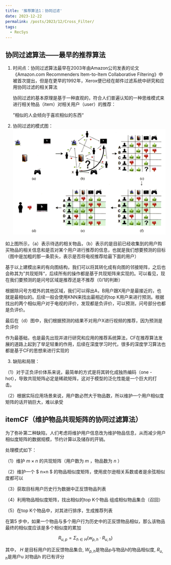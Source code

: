 ```yaml
---
title: '推荐算法1：协同过滤'
date: 2023-12-22
permalink: /posts/2023/12/Cross_Filter/
tags:
  - RecSys
---
```


协同过滤算法——最早的推荐算法
------------
1. 时间点：协同过滤算法最早在2003年由Amazon公司发表的论文《Amazon.com Recommenders Item-to-Item
   Collaborative Filtering》中被首次提出，但是在更早的1992年，Xerox便已经在邮件过滤系统中研究和应用协同过滤的相关算法


   协同过滤的基本原理是基于一种直观的，符合人们普遍认知的一种思维模式来进行相关物品（item）对相关用户（user）的推荐：

   ”相似的人会倾向于喜欢相似的东西“


2. 协同过滤的模式图：
<br/><img src="./image/Cross-filter.png"/>
<!--<img src="https://github.com/iawe-UON/iawe-UON.github.io/blob/master/_posts/image/Cross%20filter.png"/>-->

如上图所示，（a）表示待选的相关物品，（b）表示的是目前已经收集到的用户购买物品的相关信息和是否对某个用户进行推荐的信息，也就是我们想要预测的目标（图中是加粗的那一条箭头，表示是否将电视推荐给最下面的用户）

基于以上建模出来的有向图结构，我们可以将其转化成有向图的邻接矩阵，之后也会称其为”共现矩阵“，后续所有的操作都是基于共现矩阵来实现的。可以看见，现在我们要预测的是问号区域是推荐还是不推荐（0/1的判断）

根据除问号方框外的其他区域，我们可以得出A，B用户跟X用户是最接近的，也就是最相似的。后续一般会使用KNN来找出最相近的top K用户来进行预测。根据找出的两个相似用户对于电视的评价，发现都是负评价，可以预测，问号部分也都是负评价。

最后在（d）图中，我们根据预测的结果不对用户X进行视频的推荐，因为预测是负评价



作为最基础，也是最先出现并进行研究和应用的推荐系统算法，CF在推荐算法发展的道路上起到了举足轻重的作用，后续在深度学习时代，很多的深度学习算法也都是基于CF的思想来进行实现的



3.  缺陷和局限：

   （1）对于正负评价体系来说，最简单的方式是将其转化成独热编码（one - hot），导致共现矩阵必定是稀疏矩阵，这对于模型的泛化性能是一个巨大的打击。

   （2）根据实际应用场景来说，用户数必然大于物品数，所以维护一个用户相似度矩阵的话开销巨大，难以承受



itemCF（维护物品共现矩阵的协同过滤算法）
-----------------

为了弥补第二种缺陷，人们考虑将维护用户信息改为维护物品信息，从而减少用户相似度矩阵的数据规模，节约计算以及储存的开销。

处理模式如下：

（1）维护 $m × n$ 的共现矩阵（用户数为 $m$ ，物品数为 $n$ ）

（2）维护一个 $ n×n $ 的物品相似度矩阵，使用皮尔逊相关系数或者是余弦相似度都可以

（3）获取目标用户历史行为数据中正反馈物品列表

（4）利用物品相似度矩阵，找出相似的top K个物品 组成相似物品集合（召回）

（5）在top K个物品中，对其进行排序，生成推荐列表

在第5 步中，如果一个物品与多个用户行为历史中的正反馈物品相似，那么该物品最终的相似度应该是多个相似度的累加

$$R_{u,p} = \Sigma_{h\in H}(w_{p,h} \cdot R_{u,h}) $$

其中， $H$ 是目标用户的正反馈物品集合, $W_{p,h}$是物品p与物品h的物品相似度, $R_{u,h}$是用户u 对物品h 的已有评分











